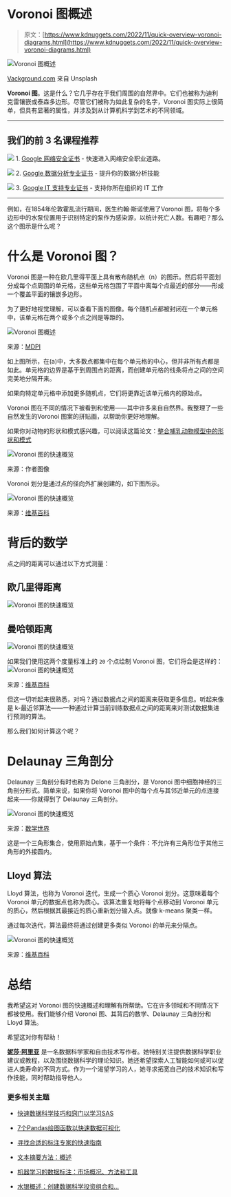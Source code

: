 # Voronoi 图概述

> 原文：[https://www.kdnuggets.com/2022/11/quick-overview-voronoi-diagrams.html](https://www.kdnuggets.com/2022/11/quick-overview-voronoi-diagrams.html)

![Voronoi 图概述](../Images/f85beeb59e2876c0f9d8b485761b20d9.png)

[Vackground.com](https://unsplash.com/@vackground) 来自 Unsplash

**Voronoi 图**。这是什么？它几乎存在于我们周围的自然界中。它们也被称为迪利克雷镶嵌或泰森多边形。尽管它们被称为如此复杂的名字，Voronoi 图实际上很简单，但具有显著的属性，并涉及到从计算机科学到艺术的不同领域。

* * *

## 我们的前 3 名课程推荐

![](../Images/0244c01ba9267c002ef39d4907e0b8fb.png) 1\. [Google 网络安全证书](https://www.kdnuggets.com/google-cybersecurity) - 快速进入网络安全职业道路。

![](../Images/e225c49c3c91745821c8c0368bf04711.png) 2\. [Google 数据分析专业证书](https://www.kdnuggets.com/google-data-analytics) - 提升你的数据分析技能

![](../Images/0244c01ba9267c002ef39d4907e0b8fb.png) 3\. [Google IT 支持专业证书](https://www.kdnuggets.com/google-itsupport) - 支持你所在组织的 IT 工作

* * *

例如，在1854年伦敦霍乱流行期间，医生约翰·斯诺使用了Voronoi 图，将每个多边形中的水泵位置用于识别特定的泵作为感染源，以统计死亡人数。有趣吧？那么这个图示是什么呢？

# 什么是 Voronoi 图？

Voronoi 图是一种在欧几里得平面上具有散布随机点（n）的图示。然后将平面划分成每个点周围的单元格，这些单元格包围了平面中离每个点最近的部分——形成一个覆盖平面的镶嵌多边形。

为了更好地视觉理解，可以查看下面的图像。每个随机点都被封闭在一个单元格中，该单元格在两个或多个点之间是等距的。

![Voronoi 图概述](../Images/d3ef274cc3779c1308f0fb0f10aa21a8.png)

来源：[MDPI](https://www.mdpi.com/2220-9964/4/3/1480)

如上图所示，在(a)中，大多数点都集中在每个单元格的中心，但并非所有点都是如此。单元格的边界是基于到周围点的距离，而创建单元格的线条将点之间的空间完美地分隔开来。

如果向特定单元格中添加更多随机点，它们将更靠近该单元格内的原始点。

Voronoi 图在不同的情况下被看到和使用——其中许多来自自然界。我整理了一些自然发生的Voronoi 图案的拼贴画，以帮助你更好地理解。

如果你对动物的形状和模式感兴趣，可以阅读这篇论文：[整合哺乳动物模型中的形状和模式](https://www.iro.umontreal.ca/~poulin/fournier/papers/Walter-2001-ISP/Walter-2001-ISP.pdf)

![Voronoi 图的快速概览](../Images/bea4b3276eab779e321ea304a846d691.png)

来源：作者图像

Voronoi 划分是通过点的径向外扩展创建的，如下图所示。

![Voronoi 图的快速概览](../Images/fcc5300066d5ebb17dec78af7a72082e.png)

来源：[维基百科](https://en.wikipedia.org/wiki/Voronoi_diagram#/media/File:Voronoi_growth_euclidean.gif)

# 背后的数学

点之间的距离可以通过以下方式测量：

## 欧几里得距离

![Voronoi 图的快速概览](../Images/c0e2ec93a157349cc81b5b3884021e04.png)

## 曼哈顿距离

![Voronoi 图的快速概览](../Images/e9deb9f8b8453828d019d6ea89f05011.png)

如果我们使用这两个度量标准上的 `20` 个点绘制 Voronoi 图，它们将会是这样的：![Voronoi 图的快速概览](../Images/0b56c27b2cef86ea3eef73e569244804.png)

来源：[维基百科](https://en.wikipedia.org/wiki/Voronoi_diagram)

但这一切听起来很熟悉，对吗？通过数据点之间的距离来获取更多信息。听起来像是 k-最近邻算法——一种通过计算当前训练数据点之间的距离来对测试数据集进行预测的算法。

那么我们如何计算这个呢？

# Delaunay 三角剖分

Delaunay 三角剖分有时也称为 Delone 三角剖分，是 Voronoi 图中细胞神经的三角剖分形式。简单来说，如果你将 Voronoi 图中的每个点与其邻近单元的点连接起来——你就得到了 Delaunay 三角剖分。

![Voronoi 图的快速概览](../Images/588cc78d326c0c0ec1296541243c2e6f.png)

来源：[数学世界](https://mathworld.wolfram.com/DelaunayTriangulation.html)

这是一个三角形集合，使用原始点集，基于一个条件：不允许有三角形位于其他三角形的外接圆内。

## Lloyd 算法

Lloyd 算法，也称为 Voronoi 迭代，生成一个质心 Voronoi 划分。这意味着每个 Voronoi 单元的数据点也称为质心。该算法重复地将每个点移动到 Voronoi 单元的质心，然后根据其最接近的质心重新划分输入点。就像 k-means 聚类一样。

通过每次迭代，算法最终将通过创建更多类似 Voronoi 的单元来分隔点。

![Voronoi 图的快速概览](../Images/d93035689e65e9124a0d731652926a3a.png)

来源：[维基百科](https://en.wikipedia.org/wiki/Lloyd's_algorithm)

# 总结

我希望这对 Voronoi 图的快速概述和理解有所帮助。它在许多领域和不同情况下都被使用。我们能够介绍 Voronoi 图、其背后的数学、Delaunay 三角剖分和 Lloyd 算法。

希望这对你有帮助！

**[妮莎·阿里亚](https://www.linkedin.com/in/nisha-arya-ahmed/)** 是一名数据科学家和自由技术写作者。她特别关注提供数据科学职业建议或教程，以及围绕数据科学的理论知识。她还希望探索人工智能如何或可以促进人类寿命的不同方式。作为一个渴望学习的人，她寻求拓宽自己的技术知识和写作技能，同时帮助指导他人。

### 更多相关主题

+   [快速数据科学技巧和窍门以学习SAS](https://www.kdnuggets.com/2022/05/sas-quick-data-science-tips-tricks-learn.html)

+   [7个Pandas绘图函数以快速数据可视化](https://www.kdnuggets.com/7-pandas-plotting-functions-for-quick-data-visualization)

+   [寻找合适的标注专家的快速指南](https://www.kdnuggets.com/2022/04/quick-guide-find-right-minds-annotation.html)

+   [文本摘要方法：概述](https://www.kdnuggets.com/2019/01/approaches-text-summarization-overview.html)

+   [机器学习的数据标注：市场概况、方法和工具](https://www.kdnuggets.com/2021/12/data-labeling-ml-overview-and-tools.html)

+   [水银概述：创建数据科学投资组合和…](https://www.kdnuggets.com/2022/05/overview-mercury-creating-data-science-portfolio-notebook-based-webapps.html)
